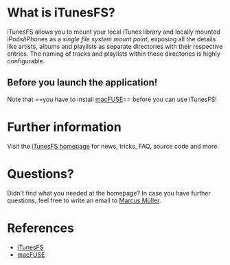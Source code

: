 What is iTunesFS?
=================

iTunesFS allows you to mount your local iTunes library and locally mounted
iPods/iPhones as a *single file system mount point*, exposing all the details
like artists, albums and playlists as separate directories with their
respective entries. The naming of tracks and playlists within these directories
is highly configurable.

Before you launch the application!
----------------------------------

Note that ==you have to install
[macFUSE](http://osxfuse.github.com/)== before you can use iTunesFS!


Further information
===================

Visit the [iTunesFS homepage](http://www.mulle-kybernetik.com/software/iTunesFS/)
for news, tricks, FAQ, source code and more.


Questions?
==========

Didn't find what you needed at the homepage? In case you have further questions,
feel free to write an email to
[Marcus Müller](mailto:<znek@mulle-kybernetik.com>).


References
==========

- [iTunesFS](http://www.mulle-kybernetik.com/software/iTunesFS/)
- [macFUSE](http://osxfuse.github.com/)
